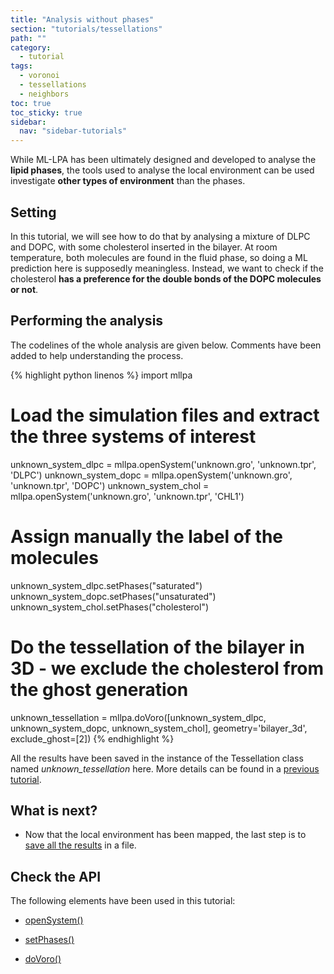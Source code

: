 ```yaml
---
title: "Analysis without phases"
section: "tutorials/tessellations"
path: ""
category:
  - tutorial
tags:
  - voronoi
  - tessellations
  - neighbors
toc: true
toc_sticky: true
sidebar:
  nav: "sidebar-tutorials"
---
```


While ML-LPA has been ultimately designed and developed to analyse the **lipid phases**,
the tools used to analyse the local environment can be used investigate **other types of environment** than the phases.

## Setting

In this tutorial, we will see how to do that by analysing a mixture of DLPC and DOPC, with some cholesterol inserted in the bilayer.
At room temperature, both molecules are found in the fluid phase, so doing a ML prediction here is supposedly meaningless. Instead,
we want to check if the cholesterol **has a preference for the double bonds of the DOPC molecules or not**.

## Performing the analysis

The codelines of the whole analysis are given below. Comments have been added to help understanding
the process.

{% highlight python linenos %}
import mllpa

# Load the simulation files and extract the three systems of interest
unknown_system_dlpc = mllpa.openSystem('unknown.gro', 'unknown.tpr', 'DLPC')
unknown_system_dopc = mllpa.openSystem('unknown.gro', 'unknown.tpr', 'DOPC')
unknown_system_chol = mllpa.openSystem('unknown.gro', 'unknown.tpr', 'CHL1')

# Assign manually the label of the molecules
unknown_system_dlpc.setPhases("saturated")
unknown_system_dopc.setPhases("unsaturated")
unknown_system_chol.setPhases("cholesterol")

# Do the tessellation of the bilayer in 3D - we exclude the cholesterol from the ghost generation
unknown_tessellation = mllpa.doVoro([unknown_system_dlpc, unknown_system_dopc, unknown_system_chol], geometry='bilayer_3d', exclude_ghost=[2])
{% endhighlight %}

All the results have been saved in the instance of the Tessellation class named *unknown_tessellation* here.
More details can be found in a [previous tutorial](/mllpa/documentation/tutorials/tessellations/2-local-environment/).

## What is next?

* Now that the local environment has been mapped, the last step is to
[save all the results](/mllpa/documentation/tutorials/outputs/3-save-voronoi/) in a file.

## Check the API

The following elements have been used in this tutorial:

* [openSystem()](/mllpa/documentation/api/common/opensystem/)

* [setPhases()](/mllpa/documentation/api/common/setphases/)

* [doVoro()](/mllpa/documentation/api/common/dovoro/)
